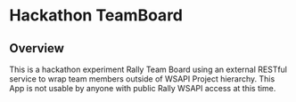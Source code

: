 Hackathon TeamBoard
=========================

## Overview

This is a hackathon experiment Rally Team Board using an external RESTful service to wrap team members outside
of WSAPI Project hierarchy. This App is not usable by anyone with public Rally WSAPI access at this time.
